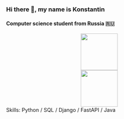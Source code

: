 ### Hi there 👋, my name is Konstantin
#### Computer science student from Russia 🇷🇺
<div id="header" align="center">
  <img src="https://media.giphy.com/media/M9gbBd9nbDrOTu1Mqx/giphy.gif" width="100"/>
</div>
<div id="header" align="center">
  <img src="https://media.giphy.com/media/M9gbBd9nbDrOTu1Mqx/giphy.gif](https://media.giphy.com/media/f7k6TfAFkiAqKVcJGH/giphy.gif" width="100"/>
</div>
Skills: Python / SQL / Django / FastAPI / Java


